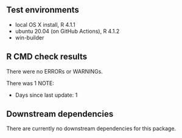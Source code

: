 ## Test environments

* local OS X install, R 4.1.1
* ubuntu 20.04 (on GitHub Actions), R 4.1.2
* win-builder

## R CMD check results

There were no ERRORs or WARNINGs.

There was 1 NOTE:

- Days since last update: 1

## Downstream dependencies

There are currently no downstream dependencies for this package.
